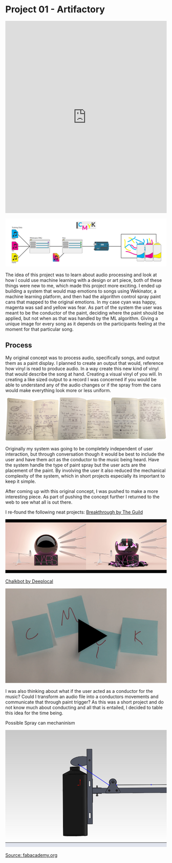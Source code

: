 # Project 01 - Artifactory

<iframe width="100%" height="600" src="https://www.youtube.com/embed/5yVv-ljGm6Q" frameborder="0" allowfullscreen></iframe>

![System Diagram](systemDiagram.png)

The idea of this project was to learn about audio processing and look at how I could use machine learning with a design or art piece, both of these things were new to me, which made this project more exciting. I ended up building a system that would map emotions to songs using Wekinator, a machine learning platform, and then had the algorithm control spray paint cans that mapped to the original emotions. In my case cyan was happy, magenta was sad and yellow was fear. As part of the system the user was meant to be the conductor of the paint, deciding where the paint should be applied, but not when as that was handled by the ML algorithm. Giving a unique image for every song as it depends on the participants feeling at the moment for that particular song.

## Process

My original concept was to process audio, specifically songs, and output them as a paint display. I planned to create an output that would, reference how vinyl is read to produce audio. In a way create this new kind of vinyl that would describe the song at hand. Creating a visual vinyl of you will. In creating a like sized output to a record I was concerned if you would be able to understand any of the audio changes or if the spray from the cans would make everything look more or less uniform.

![Sketch](sketches.png)

Originally my system was going to be completely independent of user interaction, but through conversation though it would be best to include the user and have them act as the conductor to the music being heard. Have the system handle the type of paint spray but the user acts are the placement of the paint. By involving the user it also reduced the mechanical complexity of the system, which in short projects especially its important to keep it simple.

After coming up with this original concept, I was pushed to make a more interesting piece. As part of pushing the concept further I returned to the web to see what all is out there.

I re-found the following neat projects:
[Breakthrough by The Guild](http://guildisgood.com/project?item_id=76)

![Breakthrough Project](breakthrough.png)

[Chalkbot by Deeplocal](http://www.deeplocal.com/projects/chalkbot.html)

[![video](videotile.png)](https://www.youtube.com/embed/Eq2dvGwaHzs)

I was also thinking about what if the user acted as a conductor for the music? Could I transform an audio file into a conductors movements and communicate that through paint trigger? As this was a short project and do not know much about conducting and all that is entailed, I decided to table this idea for the time being.

Possible Spray can mechaninism

![Paint Can Mechaninism](triggermechanism.jpg)

[Source: fabacademy.org](http://fabacademy.org/archives/2013/students/anderson.douglas/week%2016%20-%20applications.html)

